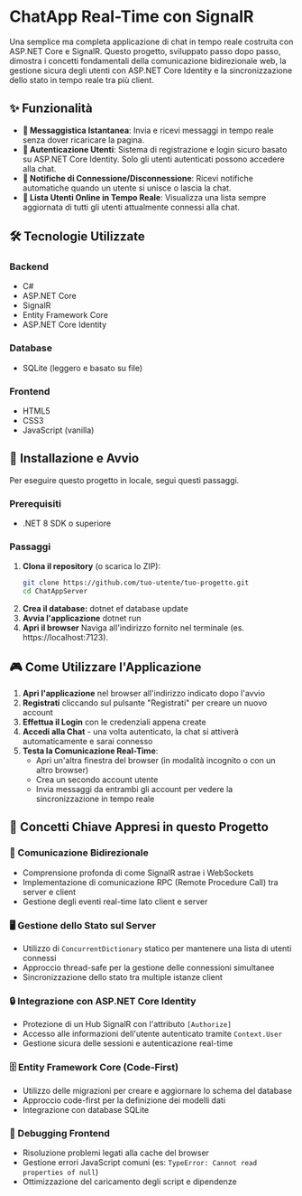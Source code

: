 # ChatApp Real-Time con SignalR

Una semplice ma completa applicazione di chat in tempo reale costruita con ASP.NET Core e SignalR. Questo progetto, sviluppato passo dopo passo, dimostra i concetti fondamentali della comunicazione bidirezionale web, la gestione sicura degli utenti con ASP.NET Core Identity e la sincronizzazione dello stato in tempo reale tra più client.

## ✨ Funzionalità

- **💬 Messaggistica Istantanea**: Invia e ricevi messaggi in tempo reale senza dover ricaricare la pagina.
- **🔐 Autenticazione Utenti**: Sistema di registrazione e login sicuro basato su ASP.NET Core Identity. Solo gli utenti autenticati possono accedere alla chat.
- **👋 Notifiche di Connessione/Disconnessione**: Ricevi notifiche automatiche quando un utente si unisce o lascia la chat.
- **👥 Lista Utenti Online in Tempo Reale**: Visualizza una lista sempre aggiornata di tutti gli utenti attualmente connessi alla chat.

## 🛠️ Tecnologie Utilizzate

### Backend
- C#
- ASP.NET Core
- SignalR
- Entity Framework Core
- ASP.NET Core Identity

### Database
- SQLite (leggero e basato su file)

### Frontend
- HTML5
- CSS3
- JavaScript (vanilla)

## 🚀 Installazione e Avvio

Per eseguire questo progetto in locale, segui questi passaggi.

### Prerequisiti
- .NET 8 SDK o superiore

### Passaggi

1. **Clona il repository** (o scarica lo ZIP):
   ```bash
   git clone https://github.com/tuo-utente/tuo-progetto.git
   cd ChatAppServer
2. **Crea il database:**
   dotnet ef database update
3. **Avvia l'applicazione**
   dotnet run
4. **Apri il browser**
   Naviga all'indirizzo fornito nel terminale (es. https://localhost:7123).
## 🎮 Come Utilizzare l'Applicazione

1. **Apri l'applicazione** nel browser all'indirizzo indicato dopo l'avvio
2. **Registrati** cliccando sul pulsante "Registrati" per creare un nuovo account
3. **Effettua il Login** con le credenziali appena create
4. **Accedi alla Chat** - una volta autenticato, la chat si attiverà automaticamente e sarai connesso
5. **Testa la Comunicazione Real-Time**:
   - Apri un'altra finestra del browser (in modalità incognito o con un altro browser)
   - Crea un secondo account utente
   - Invia messaggi da entrambi gli account per vedere la sincronizzazione in tempo reale

## 🧠 Concetti Chiave Appresi in questo Progetto

### 🔄 Comunicazione Bidirezionale
- Comprensione profonda di come SignalR astrae i WebSockets
- Implementazione di comunicazione RPC (Remote Procedure Call) tra server e client
- Gestione degli eventi real-time lato client e server

### 🖥️ Gestione dello Stato sul Server
- Utilizzo di `ConcurrentDictionary` statico per mantenere una lista di utenti connessi
- Approccio thread-safe per la gestione delle connessioni simultanee
- Sincronizzazione dello stato tra multiple istanze client

### 🔒 Integrazione con ASP.NET Core Identity
- Protezione di un Hub SignalR con l'attributo `[Authorize]`
- Accesso alle informazioni dell'utente autenticato tramite `Context.User`
- Gestione sicura delle sessioni e autenticazione real-time

### 🗄️ Entity Framework Core (Code-First)
- Utilizzo delle migrazioni per creare e aggiornare lo schema del database
- Approccio code-first per la definizione dei modelli dati
- Integrazione con database SQLite

### 🐛 Debugging Frontend
- Risoluzione problemi legati alla cache del browser
- Gestione errori JavaScript comuni (es: `TypeError: Cannot read properties of null`)
- Ottimizzazione del caricamento degli script e dipendenze
